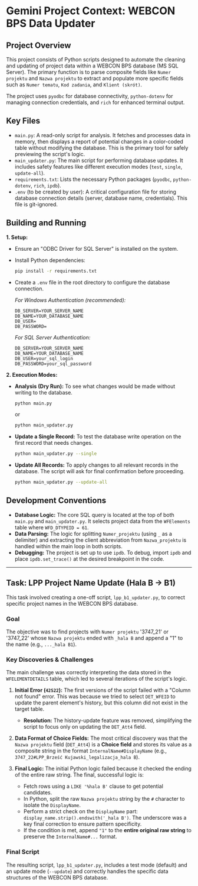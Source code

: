# Gemini Project Context: WEBCON BPS Data Updater

## Project Overview

This project consists of Python scripts designed to automate the cleaning and updating of project data within a WEBCON BPS database (MS SQL Server). The primary function is to parse composite fields like `Numer projektu` and `Nazwa projektu` to extract and populate more specific fields such as `Numer tematu`, `Kod zadania`, and `Klient (skrót)`.

The project uses `pyodbc` for database connectivity, `python-dotenv` for managing connection credentials, and `rich` for enhanced terminal output.

## Key Files

*   `main.py`: A read-only script for analysis. It fetches and processes data in memory, then displays a report of potential changes in a color-coded table without modifying the database. This is the primary tool for safely previewing the script's logic.
*   `main_updater.py`: The main script for performing database updates. It includes safety features like different execution modes (`test`, `single`, `update-all`).
*   `requirements.txt`: Lists the necessary Python packages (`pyodbc`, `python-dotenv`, `rich`, `ipdb`).
*   `.env` (to be created by user): A critical configuration file for storing database connection details (server, database name, credentials). This file is git-ignored.

## Building and Running

**1. Setup:**

*   Ensure an "ODBC Driver for SQL Server" is installed on the system.
*   Install Python dependencies:
    ```bash
    pip install -r requirements.txt
    ```
*   Create a `.env` file in the root directory to configure the database connection.

    *For Windows Authentication (recommended):*
    ```dotenv
    DB_SERVER=YOUR_SERVER_NAME
    DB_NAME=YOUR_DATABASE_NAME
    DB_USER=
    DB_PASSWORD=
    ```

    *For SQL Server Authentication:*
    ```dotenv
    DB_SERVER=YOUR_SERVER_NAME
    DB_NAME=YOUR_DATABASE_NAME
    DB_USER=your_sql_login
    DB_PASSWORD=your_sql_password
    ```

**2. Execution Modes:**

*   **Analysis (Dry Run):** To see what changes would be made without writing to the database.
    ```bash
    python main.py
    ```
    or
    ```bash
    python main_updater.py 
    ```

*   **Update a Single Record:** To test the database write operation on the first record that needs changes.
    ```bash
    python main_updater.py --single
    ```

*   **Update All Records:** To apply changes to all relevant records in the database. The script will ask for final confirmation before proceeding.
    ```bash
    python main_updater.py --update-all
    ```

## Development Conventions

*   **Database Logic:** The core SQL query is located at the top of both `main.py` and `main_updater.py`. It selects project data from the `WFElements` table where `WFD_DTYPEID = 61`.
*   **Data Parsing:** The logic for splitting `Numer_projektu` (using `_` as a delimiter) and extracting the client abbreviation from `Nazwa_projektu` is handled within the main loop in both scripts.
*   **Debugging:** The project is set up to use `ipdb`. To debug, import `ipdb` and place `ipdb.set_trace()` at the desired breakpoint in the code.

---

## Task: LPP Project Name Update (Hala B -> B1)

This task involved creating a one-off script, `lpp_b1_updater.py`, to correct specific project names in the WEBCON BPS database.

### Goal

The objective was to find projects with `Numer projektu` '3747_21' or '3747_22' whose `Nazwa projektu` ended with `_hala B` and append a "1" to the name (e.g., `..._hala B1`).

### Key Discoveries & Challenges

The main challenge was correctly interpreting the data stored in the `WFELEMENTDETAILS` table, which led to several iterations of the script's logic.

1.  **Initial Error (`42S22`):** The first versions of the script failed with a "Column not found" error. This was because we tried to select `DET_WFEID` to update the parent element's history, but this column did not exist in the target table.
    *   **Resolution:** The history-update feature was removed, simplifying the script to focus only on updating the `DET_Att4` field.

2.  **Data Format of Choice Fields:** The most critical discovery was that the `Nazwa projektu` field (`DET_Att4`) is a **Choice field** and stores its value as a composite string in the format `InternalName#DisplayName` (e.g., `3747_22#LPP_Brześć Kujawski_legalizacja_hala B`).

3.  **Final Logic:** The initial Python logic failed because it checked the ending of the entire raw string. The final, successful logic is:
    *   Fetch rows using a `LIKE '%hala B'` clause to get potential candidates.
    *   In Python, split the raw `Nazwa projektu` string by the `#` character to isolate the `DisplayName`.
    *   Perform a strict check on the `DisplayName` part: `display_name.strip().endswith('_hala B')`. The underscore was a key final correction to ensure pattern specificity.
    *   If the condition is met, append `"1"` to the **entire original raw string** to preserve the `InternalName#...` format.

### Final Script

The resulting script, `lpp_b1_updater.py`, includes a test mode (default) and an update mode (`--update`) and correctly handles the specific data structures of the WEBCON BPS database.